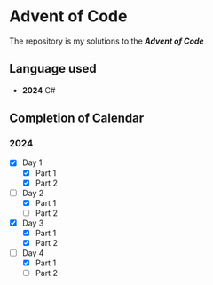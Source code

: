 # Advent of Code

The repository is my solutions to the ***Advent of Code***

## Language used

- **2024** C#

## Completion of Calendar

### 2024

- [x] Day 1
  - [x] Part 1
  - [x] Part 2
- [ ] Day 2
  - [x] Part 1
  - [ ] Part 2
- [x] Day 3
  - [x] Part 1
  - [x] Part 2
- [ ] Day 4
  - [x] Part 1
  - [ ] Part 2

